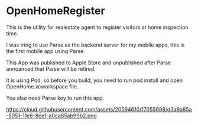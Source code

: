 # OpenHomeRegister
This is the utility for realestate agent to register visitors at home inspection time.

I was tring to use Parse as the backend server for my mobile apps, this is the first mobile app using Parse. 

This App was published to Apple Store and unpublished after Parse annoanced that Parse will be retired.

It is using Pod, so before you build, you need to run pod install and open OpenHome.xcworkspace file.

You also need Parse key to run this app.

https://cloud.githubusercontent.com/assets/20594610/17055698/d3a9a85a-5051-11e6-8ce1-a0ca85ab99b2.png
